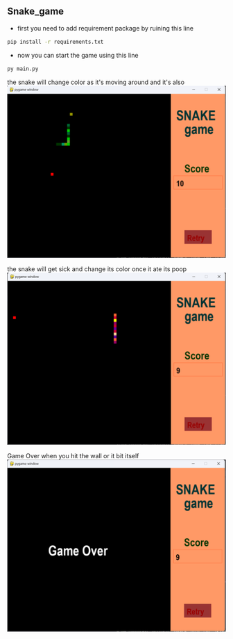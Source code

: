## Snake_game

- first you need to add requirement package by ruining this line
```bash
pip install -r requirements.txt
```

- now you can start the game using this line
```bash
py main.py
```

the snake will change color as it's moving around and it's also     
![start_game](./images/start_game.png)

the snake will get sick and change its color once it ate its poop
![sick](./images/sicked_snake.png)

Game Over when you hit the wall or it bit itself
![over](./images/game_over.png)